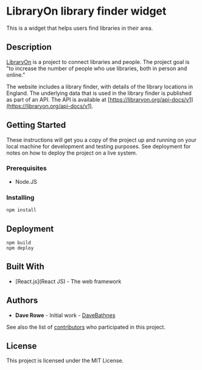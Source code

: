 # LibraryOn library finder widget

This is a widget that helps users find libraries in their area.

## Description

[LibraryOn](https://libraryon.org/) is a project to connect libraries and people. The project goal is "to increase the number of people who use libraries, both in person and online."

The website includes a library finder, with details of the library locations in England. The underlying data that is used in the library finder is published as part of an API. The API is available at [https://libraryon.org/api-docs/v1](https://libraryon.org/api-docs/v1).

## Getting Started

These instructions will get you a copy of the project up and running on your local machine for development and testing purposes. See deployment for notes on how to deploy the project on a live system.

### Prerequisites

- Node.JS

### Installing

```console
npm install
```

## Deployment

```console
npm build
npm deploy
```

## Built With

- [React.js](React JS) - The web framework

## Authors

- **Dave Rowe** - Initial work - [DaveBathnes](https://github.com/DaveBathnes)

See also the list of [contributors](https://github.com/librarieshacked/create-librarydata/contributors) who participated in this project.

## License

This project is licensed under the MIT License.
